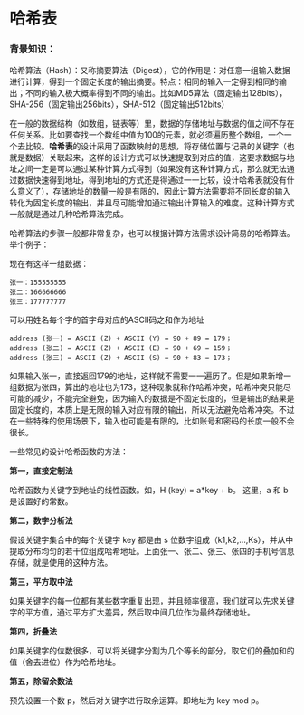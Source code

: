# 哈希表

### **背景知识：**
哈希算法（Hash）：又称摘要算法（Digest），它的作用是：对任意一组输入数据进行计算，得到一个固定长度的输出摘要。特点：相同的输入一定得到相同的输出；不同的输入极大概率得到不同的输出。比如MD5算法（固定输出128bits），SHA-256（固定输出256bits），SHA-512（固定输出512bits）


在一般的数据结构（如数组，链表等）里，数据的存储地址与数据的值之间不存在任何关系。比如要查找一个数组中值为100的元素，就必须遍历整个数组，一个一个去比较。**哈希表**的设计采用了函数映射的思想，将存储位置与记录的关键字（也就是数据）关联起来，这样的设计方式可以快速提取到对应的值，这要求数据与地址之间一定是可以通过某种计算方式得到（如果没有这种计算方式，那么就无法通过数据快速得到地址，得到地址的方式还是得通过一一比较，设计哈希表就没有什么意义了），存储地址的数量一般是有限的，因此计算方法需要将不同长度的输入转化为固定长度的输出，并且尽可能增加通过输出计算输入的难度。这种计算方式一般就是通过几种哈希算法完成。

哈希算法的步骤一般都非常复杂，也可以根据计算方法需求设计简易的哈希算法。举个例子：

现在有这样一组数据：
```
张一：155555555
张二：166666666
张三：177777777
```
可以用姓名每个字的首字母对应的ASCII码之和作为地址
```
address (张一) = ASCII (Z) + ASCII (Y) = 90 + 89 = 179；
address (张二) = ASCII (Z) + ASCII (E) = 90 + 69 = 159；
address (张三) = ASCII (Z) + ASCII (S) = 90 + 83 = 173；
```
如果输入张一，直接返回179的地址，这样就不需要一一遍历了。但是如果新增一组数据为张四，算出的地址也为173，这种现象就称作哈希冲突，哈希冲突只能尽可能的减少，不能完全避免，因为输入的数据是不固定长度的，但是输出的结果是固定长度的，本质上是无限的输入对应有限的输出，所以无法避免哈希冲突。不过在一些特殊的使用场景下，输入也可能是有限的，比如账号和密码的长度一般不会很长。

一些常见的设计哈希函数的方法：

**第一，直接定制法**

哈希函数为关键字到地址的线性函数。如，H (key) = a*key + b。 这里，a 和 b 是设置好的常数。

**第二，数字分析法**

假设关键字集合中的每个关键字 key 都是由 s 位数字组成（k1,k2,…,Ks），并从中提取分布均匀的若干位组成哈希地址。上面张一、张二、张三、张四的手机号信息存储，就是使用的这种方法。

**第三，平方取中法**

如果关键字的每一位都有某些数字重复出现，并且频率很高，我们就可以先求关键字的平方值，通过平方扩大差异，然后取中间几位作为最终存储地址。

**第四，折叠法**

如果关键字的位数很多，可以将关键字分割为几个等长的部分，取它们的叠加和的值（舍去进位）作为哈希地址。

**第五，除留余数法**

预先设置一个数 p，然后对关键字进行取余运算。即地址为 key mod p。
